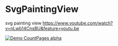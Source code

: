 # SvgPaintingView
svg painting view
https://www.youtube.com/watch?v=nLwb14CnsBU&feature=youtu.be

[![Demo CountPages alpha](https://share.gifyoutube.com/KzB6Gb.gif)](https://www.youtube.com/watch?v=nLwb14CnsBU&feature=youtu.be)
